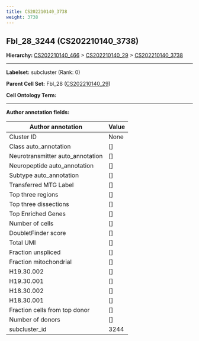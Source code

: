 ```yaml
---
title: CS202210140_3738
weight: 3738
---
```

## Fbl_28_3244 (CS202210140_3738)
<b>Hierarchy: </b>
[CS202210140_466](https://purl.brain-bican.org/taxonomy/CS202210140#CS202210140_466) >
[CS202210140_29](https://purl.brain-bican.org/taxonomy/CS202210140#CS202210140_29) >
[CS202210140_3738](https://purl.brain-bican.org/taxonomy/CS202210140#CS202210140_3738)

---


**Labelset:** subcluster (Rank: 0)

**Parent Cell Set:** Fbl_28 ([CS202210140_29](https://purl.brain-bican.org/taxonomy/CS202210140#CS202210140_29))



**Cell Ontology Term:** 

[MARKER GENES.]: #


---

[TRANSFERRED ANNOTATIONS.]: #


[AUTHOR ANNOTATION FIELDS.]: #


**Author annotation fields:**

| Author annotation | Value |
|-------------------|-------|
|Cluster ID|None|
|Class auto_annotation|[]|
|Neurotransmitter auto_annotation|[]|
|Neuropeptide auto_annotation|[]|
|Subtype auto_annotation|[]|
|Transferred MTG Label|[]|
|Top three regions|[]|
|Top three dissections|[]|
|Top Enriched Genes|[]|
|Number of cells|[]|
|DoubletFinder score|[]|
|Total UMI|[]|
|Fraction unspliced|[]|
|Fraction mitochondrial|[]|
|H19.30.002|[]|
|H19.30.001|[]|
|H18.30.002|[]|
|H18.30.001|[]|
|Fraction cells from top donor|[]|
|Number of donors|[]|
|subcluster_id|3244|

